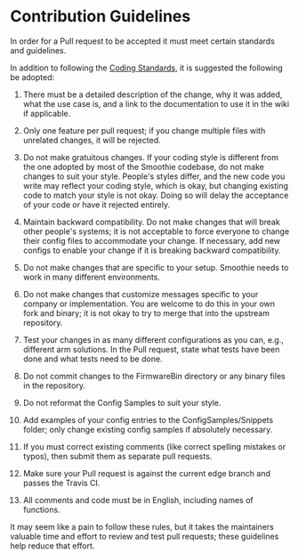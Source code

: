 
# Contribution Guidelines

In order for a Pull request to be accepted it must meet certain standards and guidelines.

In addition to following the [Coding Standards](coding-standards), it is suggested the following be adopted:

1. There must be a detailed description of the change, why it was added, what the use case is, and a link to the documentation to use it in the wiki if applicable.

2. Only one feature per pull request; if you change multiple files with unrelated changes, it will be rejected.

3. Do not make gratuitous changes. If your coding style is different from the one adopted by most of the Smoothie codebase, do not make changes to suit your style. People's styles differ, and the new code you write may reflect your coding style, which is okay, but changing existing code to match your style is not okay. Doing so will delay the acceptance of your code or have it rejected entirely.

4. Maintain backward compatibility. Do not make changes that will break other people's systems; it is not acceptable to force everyone to change their config files to accommodate your change. If necessary, add new configs to enable your change if it is breaking backward compatibility.

5. Do not make changes that are specific to your setup. Smoothie needs to work in many different environments.

6. Do not make changes that customize messages specific to your company or implementation. You are welcome to do this in your own fork and binary; it is not okay to try to merge that into the upstream repository.

7. Test your changes in as many different configurations as you can, e.g., different arm solutions. In the Pull request, state what tests have been done and what tests need to be done.

8. Do not commit changes to the FirmwareBin directory or any binary files in the repository.

9. Do not reformat the Config Samples to suit your style.

10. Add examples of your config entries to the ConfigSamples/Snippets folder; only change existing config samples if absolutely necessary.

11. If you must correct existing comments (like correct spelling mistakes or typos), then submit them as separate pull requests.

12. Make sure your Pull request is against the current edge branch and passes the Travis CI.

13. All comments and code must be in English, including names of functions.

It may seem like a pain to follow these rules, but it takes the maintainers valuable time and effort to review and test pull requests; these guidelines help reduce that effort.

